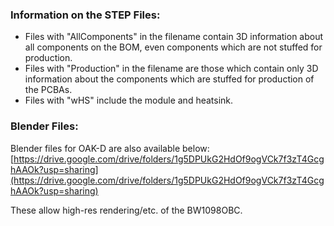 ### Information on the STEP Files:

* Files with "AllComponents" in the filename contain 3D information about all components on the BOM, even components which are not stuffed for production.
* Files with "Production" in the filename are those which contain only 3D information about the components which are stuffed for production of the PCBAs. 
* Files with "wHS" include the module and heatsink. 

### Blender Files:

Blender files for OAK-D are also available below:
[https://drive.google.com/drive/folders/1g5DPUkG2HdOf9ogVCk7f3zT4GcghAAOk?usp=sharing](https://drive.google.com/drive/folders/1g5DPUkG2HdOf9ogVCk7f3zT4GcghAAOk?usp=sharing)

These allow high-res rendering/etc. of the BW1098OBC.


